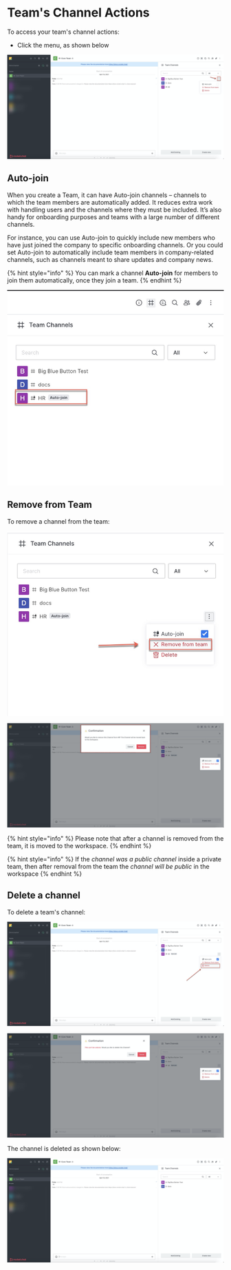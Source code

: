 # Team's Channel Actions

To access your team's channel actions:

* Click the menu, as shown below

![](../../../../.gitbook/assets/image%20%28371%29.png)

## Auto-join

When you create a Team, it can have Auto-join channels – channels to which the team members are automatically added. It reduces extra work with handling users and the channels where they must be included. It’s also handy for onboarding purposes and teams with a large number of different channels.

For instance, you can use Auto-join to quickly include new members who have just joined the company to specific onboarding channels. Or you could set Auto-join to automatically include team members in company-related channels, such as channels meant to share updates and company news.

{% hint style="info" %}
You can mark a channel **Auto-join** for members to join them automatically, once they join a team.
{% endhint %}

![](../../../../.gitbook/assets/image%20%28352%29.png)

## Remove from Team

To remove a channel from the team:

![](../../../../.gitbook/assets/image%20%28359%29.png)

![](../../../../.gitbook/assets/image%20%28367%29.png)

{% hint style="info" %}
Please note that after a channel is removed from the team, it is moved to the workspace.
{% endhint %}

{% hint style="info" %}
If the _channel was a public channel_ inside a private team, then after removal from the team the _channel will be public_ in the workspace
{% endhint %}

## Delete a channel

To delete a team's channel:

![](../../../../.gitbook/assets/image%20%28343%29.png)

![](../../../../.gitbook/assets/image%20%28346%29.png)

The channel is deleted as shown below:

![](../../../../.gitbook/assets/image%20%28372%29.png)

